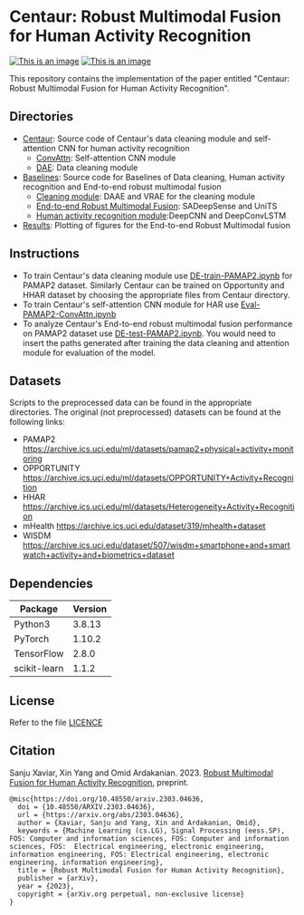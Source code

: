# Centaur: Robust Multimodal Fusion for Human Activity Recognition
[![This is an image](https://img.shields.io/badge/arXiv-2303.04636-darkred)](https://arxiv.org/abs/2303.04636)
[![This is an image](https://img.shields.io/badge/license-MIT-green)](https://github.com/Sanju-Xaviar/Centaur/blob/main/LICENSE.md)

This repository contains the implementation of the paper entitled "Centaur: Robust Multimodal Fusion for Human Activity Recognition".


## Directories
  * [Centaur](https://github.com/sustainable-computing/Centaur/tree/main/Centaur): Source code of Centaur's data cleaning module and self-attention CNN for human activity recognition
       * [ConvAttn](https://github.com/sustainable-computing/Centaur/tree/main/Centaur/ConvAttn): Self-attention CNN module
       * [DAE](https://github.com/sustainable-computing/Centaur/tree/main/Centaur/DAE): Data cleaning module
  * [Baselines](https://github.com/sustainable-computing/Centaur/tree/main/Baselines): Source code for Baselines of Data cleaning, Human activity recognition and End-to-end robust multimodal fusion
       * [Cleaning module](https://github.com/sustainable-computing/Centaur/tree/main/Baselines/Cleaning%20module): DAAE and VRAE for the cleaning module
       * [End-to-end Robust Multimodal Fusion](https://github.com/sustainable-computing/Centaur/tree/main/Baselines/End-to-end%20Robust%20Multimodal%20Fusion): SADeepSense and UniTS
       * [Human activity recognition module](https://github.com/sustainable-computing/Centaur/tree/main/Baselines/Human%20activity%20recognition%20module):DeepCNN and DeepConvLSTM
  * [Results](https://github.com/sustainable-computing/Centaur/tree/main/Results): Plotting of figures for the End-to-end Robust Multimodal fusion

## Instructions
 * To train Centaur's data cleaning module use [DE-train-PAMAP2.ipynb](https://github.com/sustainable-computing/Centaur/blob/main/Centaur/DAE/DE-train-PAMAP2.ipynb) for PAMAP2 dataset. Similarly Centaur can be trained on Opportunity and HHAR dataset by choosing the appropriate files from Centaur directory.
 * To train Centaur's self-attention CNN module for HAR use [Eval-PAMAP2-ConvAttn.ipynb](https://github.com/sustainable-computing/Centaur/blob/main/Centaur/ConvAttn/Eval-PAMAP2-ConvAttn.ipynb)
 * To analyze Centaur's End-to-end robust multimodal fusion performance on PAMAP2 dataset use [DE-test-PAMAP2.ipynb](https://github.com/sustainable-computing/Centaur/blob/main/Centaur/DAE/DE-test-PAMAP2.ipynb). You would need to insert the  paths generated after training the data cleaning and attention module for evaluation of the model.
 
## Datasets
Scripts to the preprocessed data can be found in the appropriate directories.
The original (not preprocessed) datasets can be found at the following links:

 * PAMAP2 https://archive.ics.uci.edu/ml/datasets/pamap2+physical+activity+monitoring
 * OPPORTUNITY https://archive.ics.uci.edu/ml/datasets/OPPORTUNITY+Activity+Recognition
 * HHAR https://archive.ics.uci.edu/ml/datasets/Heterogeneity+Activity+Recognition
 * mHealth https://archive.ics.uci.edu/dataset/319/mhealth+dataset
 * WISDM https://archive.ics.uci.edu/dataset/507/wisdm+smartphone+and+smartwatch+activity+and+biometrics+dataset


## Dependencies
Package       | Version
------------- | -------------
Python3       | 3.8.13
PyTorch       | 1.10.2
TensorFlow    | 2.8.0
scikit-learn  | 1.1.2

## License
Refer to the file [LICENCE](https://github.com/Sanju-Xaviar/Centaur/blob/main/LICENSE.md)

## Citation
Sanju Xaviar, Xin Yang and Omid Ardakanian. 2023. [Robust Multimodal Fusion for Human Activity Recognition](https://arxiv.org/abs/2303.04636), preprint.
```
@misc{https://doi.org/10.48550/arxiv.2303.04636,
  doi = {10.48550/ARXIV.2303.04636},
  url = {https://arxiv.org/abs/2303.04636}, 
  author = {Xaviar, Sanju and Yang, Xin and Ardakanian, Omid}, 
  keywords = {Machine Learning (cs.LG), Signal Processing (eess.SP), FOS: Computer and information sciences, FOS: Computer and information sciences, FOS:  Electrical engineering, electronic engineering, information engineering, FOS: Electrical engineering, electronic engineering, information engineering},
  title = {Robust Multimodal Fusion for Human Activity Recognition},
  publisher = {arXiv},
  year = {2023},
  copyright = {arXiv.org perpetual, non-exclusive license}
}
```



